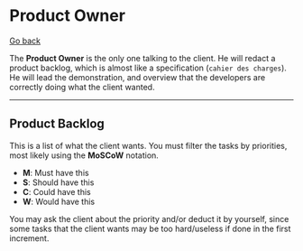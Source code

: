 # Product Owner

[Go back](../index.md#whats-scrum)

The **Product Owner** is the only one talking to the client. He will redact a product backlog, which is almost like a specification (`cahier des charges`). He will lead the demonstration, and overview that the developers are correctly doing what the client wanted.

<hr class="sl">

## Product Backlog

This is a list of what the client wants. You must filter the tasks by priorities, most likely using the **MoSCoW** notation.

* **M**: Must have this
* **S**: Should have this
* **C**: Could have this
* **W**: Would have this

You may ask the client about the priority and/or deduct it by yourself, since some tasks that the client wants may be too hard/useless if done in the first increment.